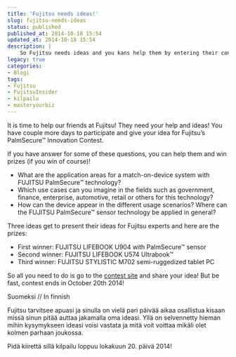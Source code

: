 ```yaml
---
title: 'Fujitsu needs ideas!'
slug: fujitsu-needs-ideas
status: published
published_at: 2014-10-18 15:54
updated_at: 2014-10-18 15:54
description: |
    So Fujitsu needs ideas and you kans help them by entering their contest. Share your idea and you can win awesome prizes!
legacy: true
categories:
- Blogi
tags:
- Fujitsu
- FujitsuInsider
- kilpailu
- masteryourbiz‬
---
```


<p>It is time to help our friends at Fujitsu! They need your help and ideas! You have couple more days to participate and give your idea for Fujitsu&#8217;s PalmSecure™ Innovation Contest.</p>
<p>If you have answer for some of these questions, you can help them and win prizes (if you win of course)!</p>
<ul>
<li>What are the application areas for a match-on-device system with FUJITSU PalmSecure™ technology?</li>
<li>Which use cases can you imagine in the fields such as government, finance, enterprise, automotive, retail or others for this technology?</li>
<li>How can the device appear in the different usage scenarios? Where can the FUJITSU PalmSecure™ sensor technology be applied in general?</li>
</ul>
<p>Three ideas get to present their ideas for Fujitsu experts and here are the prizes:</p>
<ul>
<li>First winner: FUJITSU LIFEBOOK U904 with PalmSecure™ sensor</li>
<li>Second winner: FUJITSU LIFEBOOK U574 Ultrabook™</li>
<li>Third winner: FUJITSU STYLISTIC M702 semi-ruggedized tablet PC</li>
</ul>
<p>So all you need to do is go to the <a href="https://www.innovation-ideacontest.com/" target="_blank">contest site</a> and share your idea! But be fast, contest ends in October 20th 2014!</p>
<p>Suomeksi // In finnish</p>
<p>Fujitsu tarvitsee apuasi ja sinulla on vielä pari päivää aikaa osallistua kisaan missä sinun pitää auttaa jakamalla oma ideasi. Yllä on selvennetty hieman mihin kysymykseen ideasi voisi vastata ja mitä voit voittaa mikäli olet kolmen parhaan joukossa.</p>
<p>Pidä kiirettä sillä kilpailu loppuu lokakuun 20. päivä 2014!</p>
